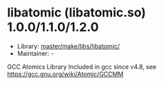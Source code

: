 # libatomic (libatomic.so) 1.0.0/1.1.0/1.2.0
 - Library: [master/make/libs/libatomic/](https://github.com/Freetz-NG/freetz-ng/tree/master/make/libs/libatomic/)
 - Maintainer: -

GCC Atomics Library Included in gcc since v4.8, see https://gcc.gnu.org/wiki/Atomic/GCCMM
